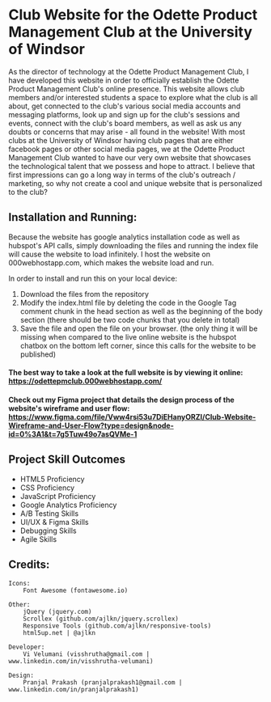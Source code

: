 
# Club Website for the Odette Product Management Club at the University of Windsor

As the director of technology at the Odette Product Management Club, I have developed this website in order to officially establish the Odette Product Management Club's online presence.
This website allows club members and/or interested students a space to explore what the club is all about, get connected to the club's various social media accounts and messaging platforms, look up and sign up for the club's sessions and events, connect with the club's board members, as well as ask us any doubts or concerns that may arise - all found in the website!
With most clubs at the University of Windsor having club pages that are either facebook pages or other social media pages, we at the Odette Product Management Club wanted to have our very own website that showcases the technological talent that we possess and hope to attract.
I believe that first impressions can go a long way in terms of the club's outreach / marketing, so why not create a cool and unique website that is personalized to the club?


## Installation and Running:

Because the website has google analytics installation code as well as hubspot's API calls, simply downloading the files and running the index file will cause the website to load infinitely.
I host the website on 000webhostapp.com, which makes the website load and run.

In order to install and run this on your local device:
1. Download the files from the repository
2. Modify the index.html file by deleting the code in the Google Tag comment chunk in the head section as well as the beginning of the body section (there should be two code chunks that you delete in total)
3. Save the file and open the file on your browser. (the only thing it will be missing when compared to the live online website is the hubspot chatbox on the bottom left corner, since this calls for the website to be published)

#### The best way to take a look at the full website is by viewing it online: https://odettepmclub.000webhostapp.com/
#### Check out my Figma project that details the design process of the website's wireframe and user flow: https://www.figma.com/file/Vww4rsi53u7DiEHanyORZI/Club-Website-Wireframe-and-User-Flow?type=design&node-id=0%3A1&t=7g5Tuw49o7asQVMe-1

## Project Skill Outcomes

- HTML5 Proficiency
- CSS Proficiency
- JavaScript Proficiency
- Google Analytics Proficiency
- A/B Testing Skills
- UI/UX & Figma Skills
- Debugging Skills
- Agile Skills


## Credits:

	Icons:
		Font Awesome (fontawesome.io)

	Other:
		jQuery (jquery.com)
		Scrollex (github.com/ajlkn/jquery.scrollex)
		Responsive Tools (github.com/ajlkn/responsive-tools)
		html5up.net | @ajlkn

	Developer:
		Vi Velumani (visshrutha@gmail.com | www.linkedin.com/in/visshrutha-velumani) 

	Design:
		Pranjal Prakash (pranjalprakash1@gmail.com | www.linkedin.com/in/pranjalprakash1)
